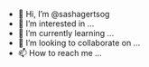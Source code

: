 - 👋 Hi, I’m @sashagertsog
- 👀 I’m interested in ...
- 🌱 I’m currently learning ...
- 💞️ I’m looking to collaborate on ...
- 📫 How to reach me ...

<!---
sashagertsog/sashagertsog is a ✨ special ✨ repository because its `README.md` (this file) appears on your GitHub profile.
You can click the Preview link to take a look at your changes.
--->

